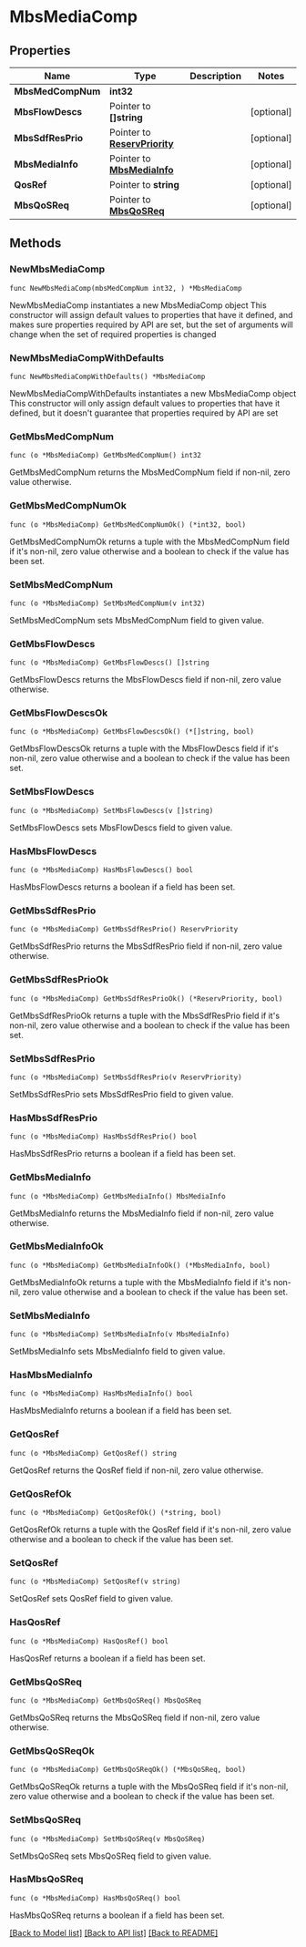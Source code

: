 # MbsMediaComp

## Properties

Name | Type | Description | Notes
------------ | ------------- | ------------- | -------------
**MbsMedCompNum** | **int32** |  | 
**MbsFlowDescs** | Pointer to **[]string** |  | [optional] 
**MbsSdfResPrio** | Pointer to [**ReservPriority**](ReservPriority.md) |  | [optional] 
**MbsMediaInfo** | Pointer to [**MbsMediaInfo**](MbsMediaInfo.md) |  | [optional] 
**QosRef** | Pointer to **string** |  | [optional] 
**MbsQoSReq** | Pointer to [**MbsQoSReq**](MbsQoSReq.md) |  | [optional] 

## Methods

### NewMbsMediaComp

`func NewMbsMediaComp(mbsMedCompNum int32, ) *MbsMediaComp`

NewMbsMediaComp instantiates a new MbsMediaComp object
This constructor will assign default values to properties that have it defined,
and makes sure properties required by API are set, but the set of arguments
will change when the set of required properties is changed

### NewMbsMediaCompWithDefaults

`func NewMbsMediaCompWithDefaults() *MbsMediaComp`

NewMbsMediaCompWithDefaults instantiates a new MbsMediaComp object
This constructor will only assign default values to properties that have it defined,
but it doesn't guarantee that properties required by API are set

### GetMbsMedCompNum

`func (o *MbsMediaComp) GetMbsMedCompNum() int32`

GetMbsMedCompNum returns the MbsMedCompNum field if non-nil, zero value otherwise.

### GetMbsMedCompNumOk

`func (o *MbsMediaComp) GetMbsMedCompNumOk() (*int32, bool)`

GetMbsMedCompNumOk returns a tuple with the MbsMedCompNum field if it's non-nil, zero value otherwise
and a boolean to check if the value has been set.

### SetMbsMedCompNum

`func (o *MbsMediaComp) SetMbsMedCompNum(v int32)`

SetMbsMedCompNum sets MbsMedCompNum field to given value.


### GetMbsFlowDescs

`func (o *MbsMediaComp) GetMbsFlowDescs() []string`

GetMbsFlowDescs returns the MbsFlowDescs field if non-nil, zero value otherwise.

### GetMbsFlowDescsOk

`func (o *MbsMediaComp) GetMbsFlowDescsOk() (*[]string, bool)`

GetMbsFlowDescsOk returns a tuple with the MbsFlowDescs field if it's non-nil, zero value otherwise
and a boolean to check if the value has been set.

### SetMbsFlowDescs

`func (o *MbsMediaComp) SetMbsFlowDescs(v []string)`

SetMbsFlowDescs sets MbsFlowDescs field to given value.

### HasMbsFlowDescs

`func (o *MbsMediaComp) HasMbsFlowDescs() bool`

HasMbsFlowDescs returns a boolean if a field has been set.

### GetMbsSdfResPrio

`func (o *MbsMediaComp) GetMbsSdfResPrio() ReservPriority`

GetMbsSdfResPrio returns the MbsSdfResPrio field if non-nil, zero value otherwise.

### GetMbsSdfResPrioOk

`func (o *MbsMediaComp) GetMbsSdfResPrioOk() (*ReservPriority, bool)`

GetMbsSdfResPrioOk returns a tuple with the MbsSdfResPrio field if it's non-nil, zero value otherwise
and a boolean to check if the value has been set.

### SetMbsSdfResPrio

`func (o *MbsMediaComp) SetMbsSdfResPrio(v ReservPriority)`

SetMbsSdfResPrio sets MbsSdfResPrio field to given value.

### HasMbsSdfResPrio

`func (o *MbsMediaComp) HasMbsSdfResPrio() bool`

HasMbsSdfResPrio returns a boolean if a field has been set.

### GetMbsMediaInfo

`func (o *MbsMediaComp) GetMbsMediaInfo() MbsMediaInfo`

GetMbsMediaInfo returns the MbsMediaInfo field if non-nil, zero value otherwise.

### GetMbsMediaInfoOk

`func (o *MbsMediaComp) GetMbsMediaInfoOk() (*MbsMediaInfo, bool)`

GetMbsMediaInfoOk returns a tuple with the MbsMediaInfo field if it's non-nil, zero value otherwise
and a boolean to check if the value has been set.

### SetMbsMediaInfo

`func (o *MbsMediaComp) SetMbsMediaInfo(v MbsMediaInfo)`

SetMbsMediaInfo sets MbsMediaInfo field to given value.

### HasMbsMediaInfo

`func (o *MbsMediaComp) HasMbsMediaInfo() bool`

HasMbsMediaInfo returns a boolean if a field has been set.

### GetQosRef

`func (o *MbsMediaComp) GetQosRef() string`

GetQosRef returns the QosRef field if non-nil, zero value otherwise.

### GetQosRefOk

`func (o *MbsMediaComp) GetQosRefOk() (*string, bool)`

GetQosRefOk returns a tuple with the QosRef field if it's non-nil, zero value otherwise
and a boolean to check if the value has been set.

### SetQosRef

`func (o *MbsMediaComp) SetQosRef(v string)`

SetQosRef sets QosRef field to given value.

### HasQosRef

`func (o *MbsMediaComp) HasQosRef() bool`

HasQosRef returns a boolean if a field has been set.

### GetMbsQoSReq

`func (o *MbsMediaComp) GetMbsQoSReq() MbsQoSReq`

GetMbsQoSReq returns the MbsQoSReq field if non-nil, zero value otherwise.

### GetMbsQoSReqOk

`func (o *MbsMediaComp) GetMbsQoSReqOk() (*MbsQoSReq, bool)`

GetMbsQoSReqOk returns a tuple with the MbsQoSReq field if it's non-nil, zero value otherwise
and a boolean to check if the value has been set.

### SetMbsQoSReq

`func (o *MbsMediaComp) SetMbsQoSReq(v MbsQoSReq)`

SetMbsQoSReq sets MbsQoSReq field to given value.

### HasMbsQoSReq

`func (o *MbsMediaComp) HasMbsQoSReq() bool`

HasMbsQoSReq returns a boolean if a field has been set.


[[Back to Model list]](../README.md#documentation-for-models) [[Back to API list]](../README.md#documentation-for-api-endpoints) [[Back to README]](../README.md)


